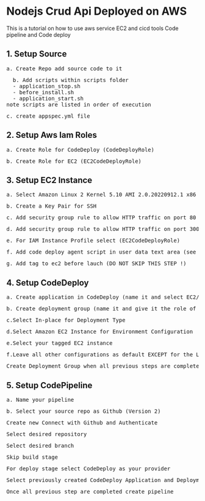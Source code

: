 # Nodejs Crud Api Deployed on AWS

This is a tutorial on how to use aws service EC2 and cicd tools Code pipeline and Code deploy

## 1. Setup Source

<pre>a. Create Repo add source code to it</pre>
<pre>
  b. Add scripts within scripts folder
  - application_stop.sh
  - before_install.sh
  - application_start.sh 
note scripts are listed in order of execution  
</pre>

<pre>c. create appspec.yml file</pre>

## 2. Setup Aws Iam Roles

<pre>a. Create Role for CodeDeploy (CodeDeployRole)</pre>
<pre>b. Create Role for EC2 (EC2CodeDeployRole)</pre>

## 3. Setup EC2 Instance

<pre>a. Select Amazon Linux 2 Kernel 5.10 AMI 2.0.20220912.1 x86_64 HVM gp2, Instance Type should be t2.micro</pre>
<pre>b. Create a Key Pair for SSH</pre>
<pre>c. Add security group rule to allow HTTP traffic on port 80</pre>
<pre>d. Add security group rule to allow HTTP traffic on port 3000</pre>
<pre>e. For IAM Instance Profile select (EC2CodeDeployRole)</pre>
<pre>f. Add code deploy agent script in user data text area (see scripts folder)</pre>
<pre>g. Add tag to ec2 before lauch (DO NOT SKIP THIS STEP !)</pre>

## 4. Setup CodeDeploy

<pre>a. Create application in CodeDeploy (name it and select EC2/On Premises)</pre>
<pre>b. Create deployment group (name it and give it the role of CodeDeployRole) </pre>
<pre>c.Select In-place for Deployment Type</pre>
<pre>d.Select Amazon EC2 Instance for Environment Configuration</pre>
<pre>e.Select your tagged EC2 instance</pre>
<pre>f.Leave all other configurations as default EXCEPT for the Load Balancer (disable that option)</pre>
<pre>Create Deployment Group when all previous steps are complete</pre>

## 5. Setup CodePipeline

<pre>a. Name your pipeline</pre>
<pre>b. Select your source repo as Github (Version 2)</pre>
<pre>Create new Connect with Github and Authenticate</pre>
<pre>Select desired repository </pre>
<pre>Select desired branch </pre>
<pre>Skip build stage </pre>
<pre>For deploy stage select CodeDeploy as your provider</pre>
<pre>Select previously created CodeDeploy Application and Deployment Group </pre>
<pre>Once all previous step are completed create pipeline</pre>
